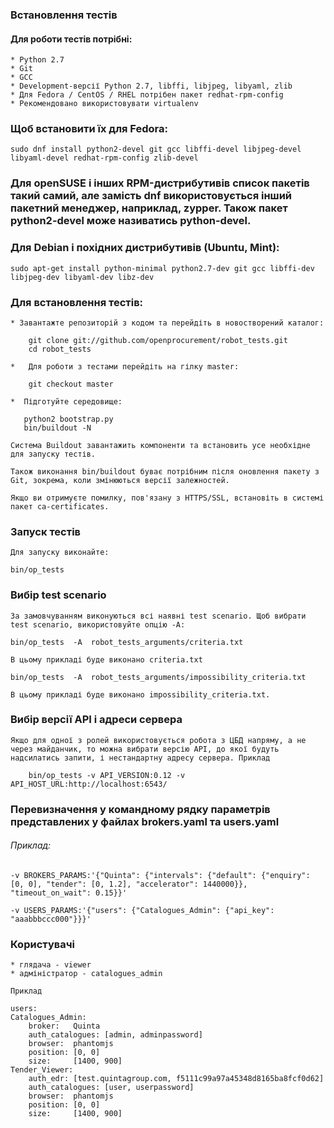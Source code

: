 ### Встановлення тестів
####   Для роботи тестів потрібні:
	* Python 2.7
	* Git
	* GCC
	* Development-версії Python 2.7, libffi, libjpeg, libyaml, zlib
	* Для Fedora / CentOS / RHEL потрібен пакет redhat-rpm-config
	* Рекомендовано використовувати virtualenv
###	Щоб встановити їх для Fedora:
	sudo dnf install python2-devel git gcc libffi-devel libjpeg-devel libyaml-devel redhat-rpm-config zlib-devel

###	Для openSUSE і інших RPM-дистрибутивів список пакетів такий самий, але замість dnf використовується інший пакетний менеджер, наприклад, zypper. Також пакет python2-devel може називатись python-devel.
###	Для Debian і похідних дистрибутивів (Ubuntu, Mint):
	sudo apt-get install python-minimal python2.7-dev git gcc libffi-dev libjpeg-dev libyaml-dev libz-dev
###	Для встановлення тестів:

	* Завантажте репозиторій з кодом та перейдіть в новостворений каталог:
		
		git clone git://github.com/openprocurement/robot_tests.git
		cd robot_tests

	*	Для роботи з тестами перейдіть на гілку master:

		git checkout master

	*  Підготуйте середовище:

	   python2 bootstrap.py
	   bin/buildout -N

	Система Buildout завантажить компоненти та встановить усе необхідне для запуску тестів.

 	Також виконання bin/buildout буває потрібним після оновлення пакету з Git, зокрема, коли змінюються версії залежностей.

	Якщо ви отримуєте помилку, пов'язану з HTTPS/SSL, встановіть в системі пакет ca-certificates.


###	Запуск тестів
	
	Для запуску виконайте:

	bin/op_tests

###	Вибір test scenario

	За замовчуванням виконуються всі наявні test scenario. Щоб вибрати test scenario, використовуйте опцію -A:

	bin/op_tests  -A  robot_tests_arguments/criteria.txt

    В цьому прикладі буде виконано criteria.txt
    
    bin/op_tests  -A  robot_tests_arguments/impossibility_criteria.txt

	В цьому прикладі буде виконано impossibility_criteria.txt.

###	Вибір версії API і адреси сервера

	Якщо для одної з ролей використовується робота з ЦБД напряму, а не через майданчик, то можна вибрати версію API, до якої будуть надсилатись запити, і нестандартну адресу сервера. Приклад

		bin/op_tests -v API_VERSION:0.12 -v API_HOST_URL:http://localhost:6543/

###	Перевизначення у командному рядку параметрів представлених у файлах brokers.yaml та users.yaml

######	Приклад:

	-v BROKERS_PARAMS:'{"Quinta": {"intervals": {"default": {"enquiry": [0, 0], "tender": [0, 1.2], "accelerator": 1440000}}, "timeout_on_wait": 0.15}}'

	-v USERS_PARAMS:'{"users": {"Catalogues_Admin": {"api_key": "aaabbbccc000"}}}'


###	Користувачі
	
	* глядача - viewer
	* адміністратор - catalogues_admin

	Приклад

	users:
    Catalogues_Admin:
        broker:   Quinta
        auth_catalogues: [admin, adminpassword]
        browser:  phantomjs
        position: [0, 0]
        size:     [1400, 900]
    Tender_Viewer:      
        auth_edr: [test.quintagroup.com, f5111c99a97a45348d8165ba8fcf0d62]
        auth_catalogues: [user, userpassword]
        browser:  phantomjs
        position: [0, 0]
        size:     [1400, 900]
